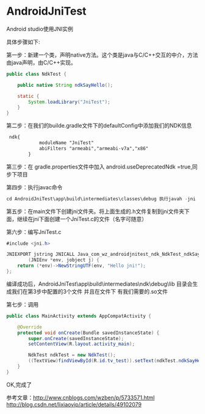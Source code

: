 # AndroidJniTest
Android studio使用JNI实例

具体步骤如下:

第一步：新建一个类，声明native方法。这个类是java与C/C++交互的中介，方法由java声明，由C/C++实现。

```java
public class NdkTest {

    public native String ndkSayHello();

    static {
        System.loadLibrary("JniTest");
    }
}
```


第二步：在我们的builde.gradle文件下的defaultConfig中添加我们的NDK信息

```xml
 ndk{
            moduleName "JniTest"
            abiFilters "armeabi","armeabi-v7a","x86"
        }
```

第三步：在 gradle.properties文件中加入 android.useDeprecatedNdk =true,同步下项目

第四步：执行javac命令
```java
cd AndroidJniTest\app\build\intermediates\classes\debug 执行javah -jni com.wz.androidjnitest.ndk.NdkTest
```

第五步：在main文件下创建jni文件夹。将上面生成的.h文件复制到jni文件夹下面，继续在jni下面创建一个JniTest.c的文件（名字可随意）

第六步：编写JniTest.c

```java
#include <jni.h>

JNIEXPORT jstring JNICALL Java_com_wz_androidjnitest_ndk_NdkTest_ndkSayHello
        (JNIEnv *env, jobject j) {
    return (*env)->NewStringUTF(env, "Hello jni!");
};
```

编译成功后，AndroidJniTest\app\build\intermediates\ndk\debug\lib 目录会生成我们在第3步中配置的3个文件 并且在文件下 有我们需要的.so文件

第七步：调用

 ```java
 public class MainActivity extends AppCompatActivity {

     @Override
     protected void onCreate(Bundle savedInstanceState) {
         super.onCreate(savedInstanceState);
         setContentView(R.layout.activity_main);

         NdkTest ndkTest = new NdkTest();
         ((TextView)findViewById(R.id.tv_test)).setText(ndkTest.ndkSayHello());
     }
 }
 ```


 OK,完成了

参考文章：http://www.cnblogs.com/wzben/p/5733571.html
http://blog.csdn.net/lixiaovip/article/details/49102079